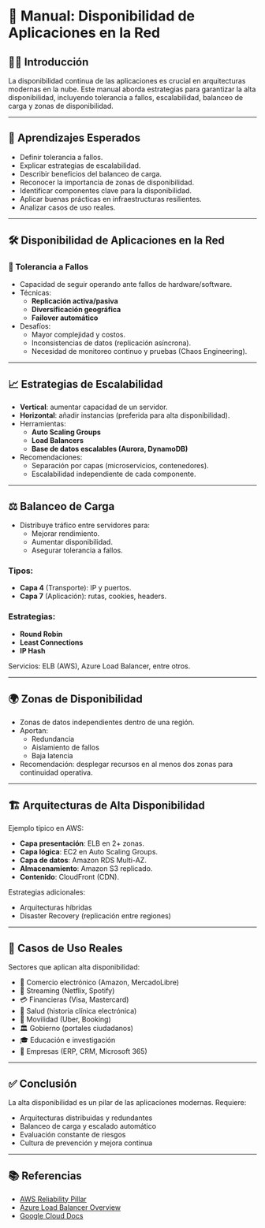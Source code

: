 # 📘 Manual: Disponibilidad de Aplicaciones en la Red

## 🧑‍💻 Introducción

La disponibilidad continua de las aplicaciones es crucial en arquitecturas modernas en la nube. Este manual aborda estrategias para garantizar la alta disponibilidad, incluyendo tolerancia a fallos, escalabilidad, balanceo de carga y zonas de disponibilidad.

---

## 🎯 Aprendizajes Esperados

- Definir tolerancia a fallos.
- Explicar estrategias de escalabilidad.
- Describir beneficios del balanceo de carga.
- Reconocer la importancia de zonas de disponibilidad.
- Identificar componentes clave para la disponibilidad.
- Aplicar buenas prácticas en infraestructuras resilientes.
- Analizar casos de uso reales.

---

## 🛠️ Disponibilidad de Aplicaciones en la Red

### 🔄 Tolerancia a Fallos

- Capacidad de seguir operando ante fallos de hardware/software.
- Técnicas:
  - **Replicación activa/pasiva**
  - **Diversificación geográfica**
  - **Failover automático**
- Desafíos:
  - Mayor complejidad y costos.
  - Inconsistencias de datos (replicación asíncrona).
  - Necesidad de monitoreo continuo y pruebas (Chaos Engineering).

---

## 📈 Estrategias de Escalabilidad

- **Vertical**: aumentar capacidad de un servidor.
- **Horizontal**: añadir instancias (preferida para alta disponibilidad).
- Herramientas:
  - **Auto Scaling Groups**
  - **Load Balancers**
  - **Base de datos escalables (Aurora, DynamoDB)**
- Recomendaciones:
  - Separación por capas (microservicios, contenedores).
  - Escalabilidad independiente de cada componente.

---

## ⚖️ Balanceo de Carga

- Distribuye tráfico entre servidores para:
  - Mejorar rendimiento.
  - Aumentar disponibilidad.
  - Asegurar tolerancia a fallos.

### Tipos:
- **Capa 4** (Transporte): IP y puertos.
- **Capa 7** (Aplicación): rutas, cookies, headers.

### Estrategias:
- **Round Robin**
- **Least Connections**
- **IP Hash**

Servicios: ELB (AWS), Azure Load Balancer, entre otros.

---

## 🌍 Zonas de Disponibilidad

- Zonas de datos independientes dentro de una región.
- Aportan:
  - Redundancia
  - Aislamiento de fallos
  - Baja latencia
- Recomendación: desplegar recursos en al menos dos zonas para continuidad operativa.

---

## 🏗️ Arquitecturas de Alta Disponibilidad

Ejemplo típico en AWS:

- **Capa presentación**: ELB en 2+ zonas.
- **Capa lógica**: EC2 en Auto Scaling Groups.
- **Capa de datos**: Amazon RDS Multi-AZ.
- **Almacenamiento**: Amazon S3 replicado.
- **Contenido**: CloudFront (CDN).

Estrategias adicionales:
- Arquitecturas híbridas
- Disaster Recovery (replicación entre regiones)

---

## 🧪 Casos de Uso Reales

Sectores que aplican alta disponibilidad:

- 🛒 Comercio electrónico (Amazon, MercadoLibre)
- 🎵 Streaming (Netflix, Spotify)
- 💳 Financieras (Visa, Mastercard)
- 🏥 Salud (historia clínica electrónica)
- 🚖 Movilidad (Uber, Booking)
- 🏛️ Gobierno (portales ciudadanos)
- 🎓 Educación e investigación
- 🏢 Empresas (ERP, CRM, Microsoft 365)

---

## ✅ Conclusión

La alta disponibilidad es un pilar de las aplicaciones modernas. Requiere:

- Arquitecturas distribuidas y redundantes
- Balanceo de carga y escalado automático
- Evaluación constante de riesgos
- Cultura de prevención y mejora continua

---

## 📚 Referencias

- [AWS Reliability Pillar](https://docs.aws.amazon.com/wellarchitected/latest/reliability-pillar/welcome.html)
- [Azure Load Balancer Overview](https://learn.microsoft.com/en-us/azure/load-balancer/load-balancer-overview)
- [Google Cloud Docs](https://cloud.google.com/docs/overview)
